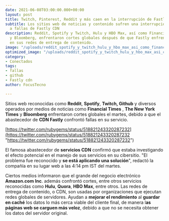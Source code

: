 ```yaml
---
date: 2021-06-08T03:00:00.000+00:00
layout: post
title: Twitch, Pinterest, Reddit y más caen en la interrupción de Fastly CDN
subtitle: Los sitios web de noticias y contenido sufren una interrupción global debido
  a fallas de Fastly CDN
description: Reddit, Spotify y Twitch, Hulu y HBO Max, así como Financial Times, NYT
  y Bloomberg, enfrentaron cortes globales después de que Fastly enfrentara fallas
  en sus redes de entrega de contenido.
image: "/uploads/reddit_spotify_y_twitch_hulu_y_hbo_max_asi_como_financial_times_nyt_y_bloomberg_enfrentaron_cortes_globales_despues_de_que_fastly_enfrentara_fallas_en_sus_redes_de_entrega_de_contenido_focus_tecno_wt.jpg"
optimized_image: "/uploads/reddit_spotify_y_twitch_hulu_y_hbo_max_asi_como_financial_times_nyt_y_bloomberg_enfrentaron_cortes_globales_despues_de_que_fastly_enfrentara_fallas_en_sus_redes_de_entrega_de_contenido_focus_tecn-1.jpg"
category:
- Conectados
tags:
- fallas
- github
- Fastly cdn
author: FocusTecno

---
```

Sitios web reconocidas como **Reddit**, **Spotify**, **Twitch, Github** y diversos operados por medios de noticias como **Financial Times** , **The New York Times** y **Bloomberg** enfrentaron cortes globales el martes, debido a que el abastecedor de **CDN Fastly** confrontó fallas en su servicio.

[https://twitter.com/rubygems/status/518821243320287232](https://twitter.com/rubygems/status/518821243320287232 "https://twitter.com/rubygems/status/518821243320287232")

El famosa abastecedor de **servicios CDN** confirmó que estaba investigando el efecto potencial en el manejo de sus servicios en su cibersitio. "El problema fue reconocido y **se está aplicando una solución**", redactó la compañía en su lugar web a las 4:14 pm IST del martes.

Ciertos medios informaron que el grande del negocio electrónico **Amazon.com** **Inc**. además confrontó cortes, entre otros servicios reconocidas como **Hulu**, **Quora**, **HBO Max**, entre otros. Las redes de entrega de contenido, o CDN, son usadas por organizaciones que ejecutan redes globales de servidores. Ayudan a **mejorar el rendimiento** al **guardar en caché** los datos lo más cerca viable del cliente final, de manera l**as páginas web se carguen más veloz**, debido a que no se necesita obtener los datos del servidor original.
